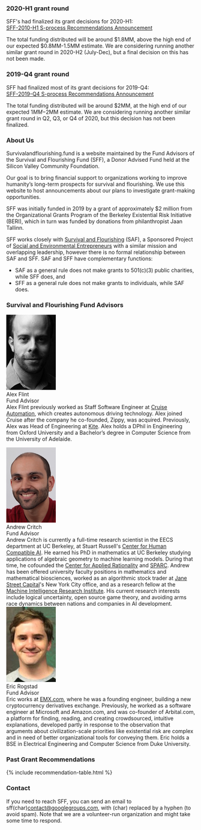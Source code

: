 

<a name="2019-h1" class="intrapage-link"></a>
### 2020-H1 grant round 
SFF's had finalized its grant decisions for 2020-H1:<br>
[SFF-2010-H1 S-process Recommendations Announcement](http://survivalandflourishing.fund/sff-2020-h1)

The total funding distributed will be around $1.8MM, above the high end of our expected $0.8MM-1.5MM estimate.  We are considering running another similar grant round in 2020-H2 (July-Dec), but a final decision on this has not been made.

<a name="2019-q4" class="intrapage-link"></a>
### 2019-Q4 grant round 
SFF had finalized most of its grant decisions for 2019-Q4:<br>
[SFF-2019-Q4 S-process Recommendations Announcement](http://survivalandflourishing.fund/sff-2019-q4)

The total funding distributed will be around $2MM, at the high end of our expected $1MM-$2MM estimate. We are considering running another similar grant round in Q2, Q3, or Q4 of 2020, but this decision has not been finalized.

<a name="about" class="intrapage-link"></a>
### About Us 

Survivalandflourishing.fund is a website maintained by the Fund Advisors of the Survival and Flourishing Fund (SFF), a Donor Advised Fund held at the Silicon Valley Community Foundation.

Our goal is to bring financial support to organizations working to improve humanity’s long-term prospects for survival and flourishing.  We use this website to host announcements about our plans to investigate grant-making opportunities.  

SFF was initially funded in 2019 by a grant of approximately $2 million from the Organizational Grants Program of the Berkeley Existential Risk Initiative (BERI), which in turn was funded by donations from philanthropist Jaan Tallinn.

SFF works closely with [Survival and Flourishing](http://survivalandflourishing.org/) (SAF), a Sponsored Project of [Social and Environmental Entrepreneurs](http://saveourplanet.org/) with a similar mission and overlapping leadership, however there is no formal relationship between SAF and SFF. SAF and SFF have complementary functions:
- SAF as a general rule does not make grants to 501(c)(3) public charities, while SFF does, and
- SFF as a general rule does not make grants to individuals, while SAF does.

<a name="advisors" class="intrapage-link"></a>
### Survival and Flourishing Fund Advisors

<a name="alex-flint" class="intrapage-link"></a>
<div class="bio">
  <div class="box person">
    <img
      src="/images/alex-flint.jpg"
      alt="Alex Flint"
      width="132px"/>
  </div>
<div class="name">Alex Flint</div>
<div class="title">Fund Advisor</div>
Alex Flint previously worked as Staff Software Engineer at <a href="https://getcruise.com/">Cruise Automation</a>, which creates autonomous driving technology. Alex joined Cruise after the company he co-founded, Zippy, was acquired. Previously, Alex was Head of Engineering at <a href="https://kite.com/">Kite</a>. Alex holds a DPhil in Engineering from Oxford University and a Bachelor’s degree in Computer Science from the University of Adelaide.
</div>


<a name="andrew-critch" class="intrapage-link"></a>
<div class="bio">
  <div class="box person">
    <img
      src="/images/andrew-critch.jpg"
      alt="Andrew Critch"
      width="132px"/>
    </div>
<div class="name">Andrew Critch</div>
<div class="title">Fund Advisor</div>
Andrew Critch is currently a full-time research scientist in the EECS department at UC Berkeley, at Stuart Russell's <a href="http://humancompatible.ai/">Center for Human Compatible AI</a>.  He earned his PhD in mathematics at UC Berkeley studying applications of algebraic geometry to machine learning models. During that time, he cofounded the <a href="http://rationality.org">Center for Applied Rationality</a> and <a href="http://sparc-camp.org/">SPARC</a>. Andrew has been offered university faculty positions in mathematics and mathematical biosciences, worked as an algorithmic stock trader at <a href="https://www.janestreet.com/">Jane Street Capital</a>'s New York City office, and as a research fellow at the <a href="https://intelligence.org/">Machine Intelligence Research Institute</a>.  His current research interests include logical uncertainty, open source game theory, and avoiding arms race dynamics between nations and companies in AI development.
</div>

<div class="bio">
  <a name="eric-rogstad" class="intrapage-link"></a>
  <div class="box person">
    <img
      src="/images/eric-rogstad.jpg"
      alt=""
      width="132px"/>
  </div>
<div class="name">Eric Rogstad</div>
<div class="title">Fund Advisor</div>
Eric works at <a href="http://EMX.com/">EMX.com</a>, where he was a founding engineer, building a new cryptocurrency derivatives exchange. Previously, he worked as a software engineer at Microsoft and Amazon.com, and was co-founder of Arbital.com, a platform for finding, reading, and creating crowdsourced, intuitive explanations, developed partly in response to the observation that arguments about civilization-scale priorities like existential risk are complex and in need of better organizational tools for conveying them. Eric holds a BSE in Electrical Engineering and Computer Science from Duke University.
</div>

<div style="clear:both"></div>

<a name="grants" class="intrapage-link"></a>
### Past Grant Recommendations

{% include recommendation-table.html %}

<a name="contact" class="intrapage-link"></a>
### Contact

If you need to reach SFF, you can send an email to sff(char)contact@googlegroups.com, with (char) replaced by a hyphen (to avoid spam).  Note that we are a volunteer-run organization and might take some time to respond.
